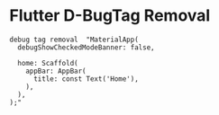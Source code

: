 # Flutter D-BugTag Removal

```
debug tag removal  "MaterialApp(
  debugShowCheckedModeBanner: false,

  home: Scaffold(
    appBar: AppBar(
      title: const Text('Home'),
    ),
  ),  
);"
```